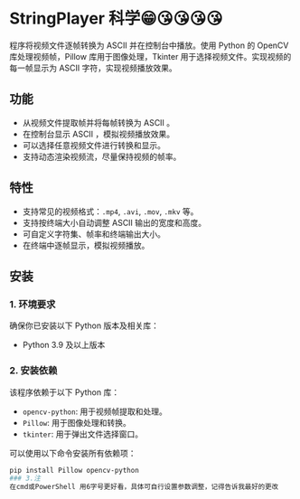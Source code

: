 # StringPlayer 科学😁😘😘😘😘

程序将视频文件逐帧转换为 ASCII 并在控制台中播放。使用 Python 的 OpenCV 库处理视频帧，Pillow 库用于图像处理，Tkinter 用于选择视频文件。实现视频的每一帧显示为 ASCII 字符，实现视频播放效果。

## 功能

- 从视频文件提取帧并将每帧转换为 ASCII 。
- 在控制台显示 ASCII ，模拟视频播放效果。
- 可以选择任意视频文件进行转换和显示。
- 支持动态渲染视频流，尽量保持视频的帧率。

## 特性

- 支持常见的视频格式：`.mp4`, `.avi`, `.mov`, `.mkv` 等。
- 支持按终端大小自动调整 ASCII 输出的宽度和高度。
- 可自定义字符集、帧率和终端输出大小。
- 在终端中逐帧显示，模拟视频播放。

## 安装

### 1. 环境要求

确保你已安装以下 Python 版本及相关库：

- Python 3.9 及以上版本

### 2. 安装依赖

该程序依赖于以下 Python 库：

- `opencv-python`: 用于视频帧提取和处理。
- `Pillow`: 用于图像处理和转换。
- `tkinter`: 用于弹出文件选择窗口。

可以使用以下命令安装所有依赖项：

```bash
pip install Pillow opencv-python
### 3.注
在cmd或PowerShell 用6字号更好看，具体可自行设置参数调整，记得告诉我最好的更改
